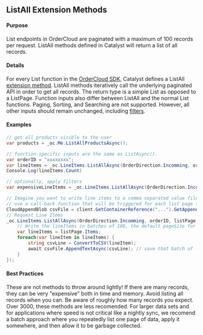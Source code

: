 ﻿## ListAll Extension Methods

#### Purpose

List endpoints in OrderCloud are paginated with a maximum of 100 records per request. ListAll methods defined in Catalyst will return a list of all records. 

#### Details

For every List function in the [OrderCloud SDK](https://github.com/ordercloud-api/ordercloud-dotnet-sdk/blob/master/src/OrderCloud.SDK/Generated/Resources.cs), Catalyst defines a ListAll [extension method](https://docs.microsoft.com/en-us/dotnet/csharp/programming-guide/classes-and-structs/extension-methods). ListAll methods iteratively call the underlying paginated API in order to get all records. 
The return type is a simple List<T> as opposed to a ListPage<T>. Function inputs also differ between ListAll and the normal List functions. Paging, Sorting, and Searching are not supported.
However, all other inputs should remain unchanged, including [filters](https://ordercloud.io/features/advanced-querying#filtering).


#### Examples

```c#
// get all products visible to the user
var products = _oc.Me.ListAllProductsAsync();

// function-specific inputs are the same as ListAsync().
var orderID = "xxxxxxxx";
var lineItems = _oc.LineItems.ListAllAsync(OrderDirection.Incomming, orderID);
Console.Log(lineItems.Count)

// optionally, apply filters
var expensiveLineItems = _oc.LineItems.ListAllAsync(OrderDirection.Incomming, orderID, filters: "LineTotal=>100");

// Imagine you want to write line items to a comma separated value file.
// use a call-back function that will be triggered for each list page that's found. This saves memory because only one list page is stored at a given time. 
CloudAppendBlob csvFile = client.GetContainerReference("...").GetAppendBlobReference("..."); // A reference to an append blob in Azure storage
// Request Line Items
_oc.LineItems.ListAllAsync(OrderDirection.Incomming, orderID, listPage => {		
	// Write the lineItems in batches of 100, the default pageSize for ListAll
	var lineItems = listPage.Items;
	foreach(var lineItem in lineItems) {
		string csvLine = ConvertToCSV(lineItem);
		await csvFile.AppendTextAsync(csvLine); // save that batch of lineItems in the cloud. Allows them to be garbage collected locally. 
	}
});
```

#### Best Practices

These are not methods to throw around lightly! If there are many records, they can be very "expensive" both in time and memory. Avoid listing all records when you can.
Be aware of roughly how many records you expect. Over 3000, these methods are less recomended. For larger data sets and for applications where speed is not critical like a nightly sync, we recomend a batch approach where you repeatedly list one page of data, apply it somewhere, and then allow it to be garbage collected.  

